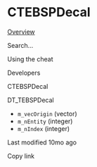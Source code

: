 # CTEBSPDecal



[Overview](broken-reference)

Search…



Using the cheat



Developers



CTEBSPDecal

DT\_TEBSPDecal

* `m_vecOrigin` (vector)
* `m_nEntity` (integer)
* `m_nIndex` (integer)



Last modified 10mo ago

Copy link
